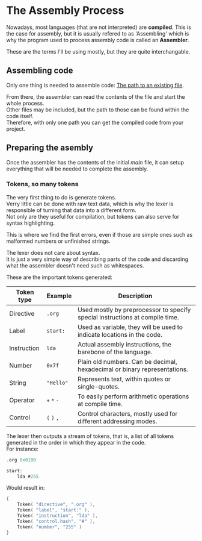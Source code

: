 # The Assembly Process

Nowadays, most languages (that are not interpreted) are **compiled**.
This is the case for assembly, but it is usually refered to as 'Assembling' which is why the program used to process assembly code is called an **Assembler**.

These are the terms I'll be using mostly, but they are quite interchangable.

## Assembling code

Only one thing is needed to assemble code:
<u>The path to an existing file</u>.

From there, the assembler can read the contents of the file and start the whole process.  
Other files may be included, but the path to those can be found within the code itself.  
Therefore, with only one path you can get the compiled code from your project.

## Preparing the asembly

Once the assembler has the contents of the initial *main* file, it can setup everything that will be needed to complete the assembly.

### Tokens, so many tokens

The very first thing to do is generate tokens.  
Verry little can be done with raw text data, which is why the lexer is responsible of turning that data into a different form.  
Not only are they useful for compilation, but tokens can also serve for syntax highlighting.  

This is where we find the first errors, even if those are simple ones such as malformed numbers or unfinished strings.

The lexer does not care about syntax.  
It is just a very simple way of describing parts of the code and discarding what the assembler doesn't need such as whitespaces.

These are the important tokens generated:

| Token type  | Example     | Description                                                                  |
| ----------- | ----------- | ---------------------------------------------------------------------------- |
| Directive   | `.org`      | Used mostly by preprocessor to specify special instructions at compile time. |
| Label       | `start:`    | Used as variable, they will be used to indicate locations in the code.       |
| Instruction | `lda`       | Actual assembly instructions, the barebone of the language.                  |
| Number      | `0x7f`      | Plain old numbers. Can be decimal, hexadecimal or binary representations.    |
| String      | `"Hello"`   | Represents text, within quotes or single-quotes.                             |
| Operator    | `+` `*` `-` | To easily perform arithmetic operations at compile time.                     |
| Control     | `(` `)` `,` | Control characters, mostly used for different addressing modes.              |

The lexer then outputs a stream of tokens, that is, a list of all tokens generated in the order in which they appear in the code.  
For instance:
```c
.org 0x0100

start:
    lda #255
```
Would result in:
```lua
{
    Token( "directive", ".org" ),
    Token( "label", "start:" ),
    Token( "instruction", "lda" ),
    Token( "control.hash", "#" ),
    Token( "number", "255" )
}
```
